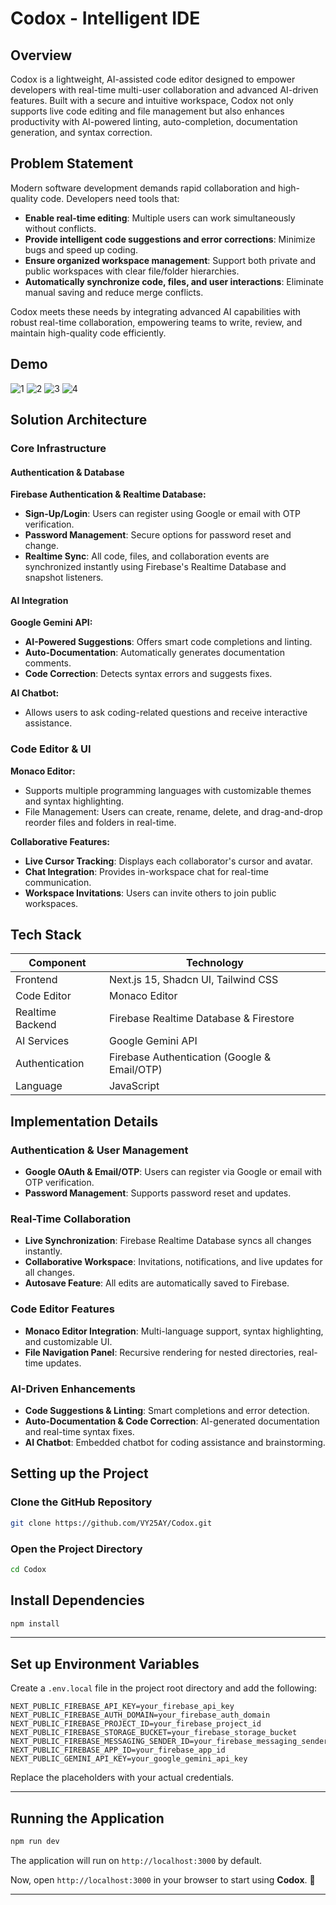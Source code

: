 # Codox - Intelligent IDE

## Overview
Codox is a lightweight, AI-assisted code editor designed to empower developers with real-time multi-user collaboration and advanced AI-driven features. Built with a secure and intuitive workspace, Codox not only supports live code editing and file management but also enhances productivity with AI-powered linting, auto-completion, documentation generation, and syntax correction.

## Problem Statement
Modern software development demands rapid collaboration and high-quality code. Developers need tools that:
- **Enable real-time editing**: Multiple users can work simultaneously without conflicts.
- **Provide intelligent code suggestions and error corrections**: Minimize bugs and speed up coding.
- **Ensure organized workspace management**: Support both private and public workspaces with clear file/folder hierarchies.
- **Automatically synchronize code, files, and user interactions**: Eliminate manual saving and reduce merge conflicts.

Codox meets these needs by integrating advanced AI capabilities with robust real-time collaboration, empowering teams to write, review, and maintain high-quality code efficiently.

## Demo

![1](https://github.com/user-attachments/assets/1e8c2362-98da-4bf7-9dd4-34cce0c42913)
![2](https://github.com/user-attachments/assets/a5218704-3b79-49c5-90f5-b0b94befb796)
![3](https://github.com/user-attachments/assets/88841604-6297-41b0-a1dc-2c246b9adb75)
![4](https://github.com/user-attachments/assets/dfec646e-33f4-426d-bb96-9068539cee53)

## Solution Architecture
### Core Infrastructure
#### Authentication & Database
**Firebase Authentication & Realtime Database:**
- **Sign-Up/Login**: Users can register using Google or email with OTP verification.
- **Password Management**: Secure options for password reset and change.
- **Realtime Sync**: All code, files, and collaboration events are synchronized instantly using Firebase's Realtime Database and snapshot listeners.

#### AI Integration
**Google Gemini API:**
- **AI-Powered Suggestions**: Offers smart code completions and linting.
- **Auto-Documentation**: Automatically generates documentation comments.
- **Code Correction**: Detects syntax errors and suggests fixes.

**AI Chatbot:**
- Allows users to ask coding-related questions and receive interactive assistance.

### Code Editor & UI
**Monaco Editor:**
- Supports multiple programming languages with customizable themes and syntax highlighting.
- File Management: Users can create, rename, delete, and drag-and-drop reorder files and folders in real-time.

**Collaborative Features:**
- **Live Cursor Tracking**: Displays each collaborator's cursor and avatar.
- **Chat Integration**: Provides in-workspace chat for real-time communication.
- **Workspace Invitations**: Users can invite others to join public workspaces.

## Tech Stack
| Component       | Technology                        |
|---------------|---------------------------------|
| Frontend      | Next.js 15, Shadcn UI, Tailwind CSS |
| Code Editor   | Monaco Editor                    |
| Realtime Backend | Firebase Realtime Database & Firestore |
| AI Services   | Google Gemini API                |
| Authentication | Firebase Authentication (Google & Email/OTP) |
| Language      | JavaScript                        |

## Implementation Details
### Authentication & User Management
- **Google OAuth & Email/OTP**: Users can register via Google or email with OTP verification.
- **Password Management**: Supports password reset and updates.

### Real-Time Collaboration
- **Live Synchronization**: Firebase Realtime Database syncs all changes instantly.
- **Collaborative Workspace**: Invitations, notifications, and live updates for all changes.
- **Autosave Feature**: All edits are automatically saved to Firebase.

### Code Editor Features
- **Monaco Editor Integration**: Multi-language support, syntax highlighting, and customizable UI.
- **File Navigation Panel**: Recursive rendering for nested directories, real-time updates.

### AI-Driven Enhancements
- **Code Suggestions & Linting**: Smart completions and error detection.
- **Auto-Documentation & Code Correction**: AI-generated documentation and real-time syntax fixes.
- **AI Chatbot**: Embedded chatbot for coding assistance and brainstorming.

## Setting up the Project
### Clone the GitHub Repository
```bash
git clone https://github.com/VY25AY/Codox.git
```

### Open the Project Directory
```bash
cd Codox
```

## Install Dependencies

```sh
npm install
```

---

## Set up Environment Variables

Create a `.env.local` file in the project root directory and add the following:

```env
NEXT_PUBLIC_FIREBASE_API_KEY=your_firebase_api_key
NEXT_PUBLIC_FIREBASE_AUTH_DOMAIN=your_firebase_auth_domain
NEXT_PUBLIC_FIREBASE_PROJECT_ID=your_firebase_project_id
NEXT_PUBLIC_FIREBASE_STORAGE_BUCKET=your_firebase_storage_bucket
NEXT_PUBLIC_FIREBASE_MESSAGING_SENDER_ID=your_firebase_messaging_sender_id
NEXT_PUBLIC_FIREBASE_APP_ID=your_firebase_app_id
NEXT_PUBLIC_GEMINI_API_KEY=your_google_gemini_api_key
```

Replace the placeholders with your actual credentials.

---

## Running the Application

```sh
npm run dev
```

The application will run on `http://localhost:3000` by default.

Now, open `http://localhost:3000` in your browser to start using **Codox**. 🚀

---



 
